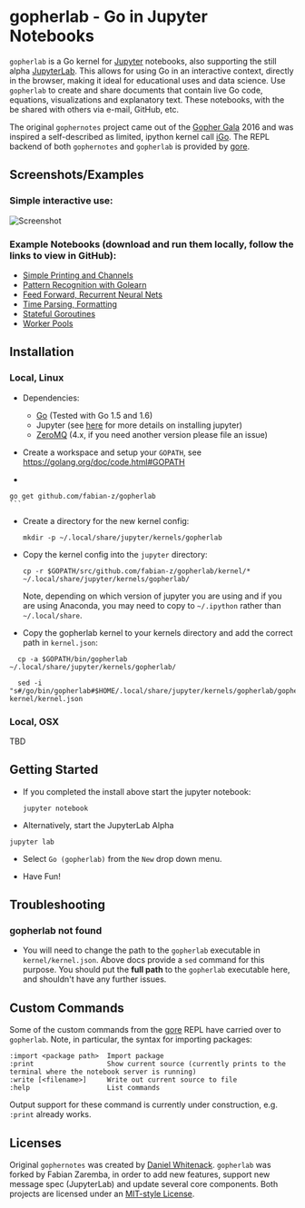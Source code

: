 # gopherlab - Go in Jupyter Notebooks

`gopherlab` is a Go kernel for [Jupyter](http://jupyter.org/) notebooks, also supporting the still alpha [JupyterLab](https://github.com/jupyter/jupyterlab).
This allows for using Go in an interactive context, directly in the browser, making it ideal for educational uses and data science. 
Use `gopherlab` to create and share documents that contain live Go code, equations, visualizations and explanatory text.  These notebooks, with the be shared with others via e-mail, GitHub, etc. 

The original `gophernotes` project came out of the [Gopher Gala](http://gophergala.com/) 2016 and was inspired a self-described as limited, ipython kernel call [iGo](https://github.com/takluyver/igo).
The REPL backend of both `gophernotes` and `gopherlab` is provided by [gore](https://github.com/motemen/gore).

## Screenshots/Examples

### Simple interactive use:

![Screenshot](https://rawgit.com/fabian-z/gopherlab/master/doc/screenshot.png)

### Example Notebooks (download and run them locally, follow the links to view in GitHub):
- [Simple Printing and Channels](https://github.com/fabian-z/gopherlab/blob/master/examples/Simple-Example.ipynb)
- [Pattern Recognition with Golearn](https://github.com/fabian-z/gopherlab/blob/master/examples/Pattern-Recognition.ipynb)
- [Feed Forward, Recurrent Neural Nets](https://github.com/fabian-z/gopherlab/blob/master/examples/Feed-Forward-Recurrent-NN.ipynb)
- [Time Parsing, Formatting](https://github.com/fabian-z/gopherlab/blob/master/examples/Time-Formatting-Parsing.ipynb)
- [Stateful Goroutines](https://github.com/fabian-z/gopherlab/blob/master/examples/Stateful-Goroutines.ipynb)
- [Worker Pools](https://github.com/fabian-z/gopherlab/blob/master/examples/Worker-Pools.ipynb)

## Installation

### Local, Linux

- Dependencies:

  - [Go](https://golang.org/) (Tested with Go 1.5 and 1.6)
  - Jupyter (see [here](http://jupyter.readthedocs.org/en/latest/install.html) for more details on installing jupyter)
  - [ZeroMQ](http://zeromq.org/) (4.x, if you need another version please file an issue)

- Create a workspace and setup your `GOPATH`, see https://golang.org/doc/code.html#GOPATH



-    ```
    go get github.com/fabian-z/gopherlab
    ```
  

- Create a directory for the new kernel config:

  ```
  mkdir -p ~/.local/share/jupyter/kernels/gopherlab
  ```

- Copy the kernel config into the `jupyter` directory:

  ```
  cp -r $GOPATH/src/github.com/fabian-z/gopherlab/kernel/* ~/.local/share/jupyter/kernels/gopherlab/
  ```
  
  Note, depending on which version of jupyter you are using and if you are using Anaconda, you may need to copy to `~/.ipython` rather than `~/.local/share`.

- Copy the gopherlab kernel to your kernels directory and add the correct path in `kernel.json`:

```
  cp -a $GOPATH/bin/gopherlab ~/.local/share/jupyter/kernels/gopherlab/
  
  sed -i "s#/go/bin/gopherlab#$HOME/.local/share/jupyter/kernels/gopherlab/gopherlab#g" kernel/kernel.json
```
  


### Local, OSX

TBD

## Getting Started

- If you completed the install above start the jupyter notebook:

  ```
  jupyter notebook
  ```

- Alternatively, start the JupyterLab Alpha
 ```
 jupyter lab
 ```

- Select `Go (gopherlab)` from the `New` drop down menu.

- Have Fun!


## Troubleshooting

### gopherlab not found
- You will need to change the path to the `gopherlab` executable in `kernel/kernel.json`.  Above docs provide a `sed` command for this purpose. You should put the **full path** to the `gopherlab` executable here, and shouldn't have any further issues.


## Custom Commands
Some of the custom commands from the [gore](https://github.com/motemen/gore) REPL have carried over to `gopherlab`.  Note, in particular, the syntax for importing packages:

```
:import <package path>  Import package
:print                  Show current source (currently prints to the terminal where the notebook server is running)
:write [<filename>]     Write out current source to file
:help                   List commands
```

Output support for these command is currently under construction, e.g. `:print` already works.

## Licenses

Original `gophernotes` was created by [Daniel Whitenack](http://www.datadan.io/). `gopherlab` was forked by Fabian Zaremba, in order to add new features, support new message spec (JupyterLab) and update several core components. Both projects are licensed under an [MIT-style License](LICENSE.md).

